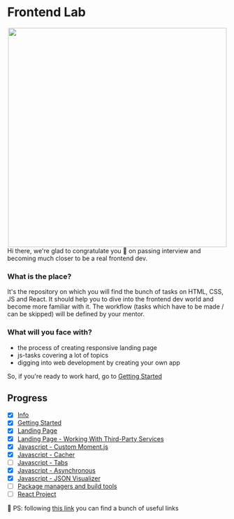 # Frontend Lab

<div align="center">
  <img src="./assets/work-process.svg" width="500">
</div>
Hi there, we're glad to congratulate you 🎉 on passing interview and becoming much closer to be a real frontend dev.

### What is the place?

It's the repository on which you will find the bunch of tasks on HTML, CSS, JS and React. It should help you to dive into the frontend dev world and become more familiar with it. The workflow (tasks which have to be made / can be skipped) will be defined by your mentor.

### What will you face with?

- the process of creating responsive landing page
- js-tasks covering a lot of topics
- digging into web development by creating your own app

So, if you're ready to work hard, go to [Getting Started](./materials/getting_started.md)

## Progress

- [x] [Info](#frontend-lab)
- [x] [Getting Started](./materials/getting_started.md)
- [x] [Landing Page](./materials/landing_page.md)
- [x] [Landing Page - Working With Third-Party Services](./materials/landing_page_with_data.md)
- [x] [Javascript - Custom Moment.js](./materials/js/custom_moment_js.md)
- [x] [Javascript - Cacher](./materials/js/cacher.md)
- [ ] [Javascript - Tabs](./materials/js/tabs.md)
- [x] [Javascript - Asynchronous](./materials/js/asynchronous.md)
- [x] [Javascript - JSON Visualizer](./materials/js/json_visualizer.md)
- [ ] [Package managers and build tools](./materials/build-tools.md)
- [ ] [React Project](./materials/react)

🔮 PS: following [this link](./materials/useful_links.md) you can find a bunch of useful links
